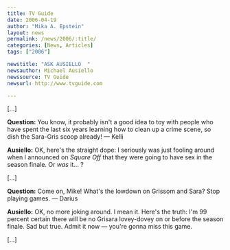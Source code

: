```yaml
---
title: TV Guide
date: 2006-04-19
author: "Mika A. Epstein"
layout: news
permalink: /news/2006/:title/
categories: [News, Articles]
tags: ["2006"]

newstitle: "ASK AUSIELLO  "
newsauthor: Michael Ausiello  
newssource: TV Guide  
newsurl: http://www.tvguide.com  

---
```


[...]

**Question:** You know, it probably isn't a good idea to toy with people who have spent the last six years learning how to clean up a crime scene, so dish the Sara-Gris scoop already! &#8212; Kelli

**Ausiello:** OK, here's the straight dope: I seriously was just fooling around when I announced on *Square Off* that they were going to have sex in the season finale. Or *was* it... ?

[...]

**Question:** Come on, Mike! What's the lowdown on Grissom and Sara? Stop playing games. &#8212; Darius

**Ausiello:** OK, no more joking around. I mean it. Here's the truth: I'm 99 percent certain there will be no Grisara lovey-dovey on or before the season finale. Sad but true. Admit it now &#8212; you're gonna miss this game.

[...]

